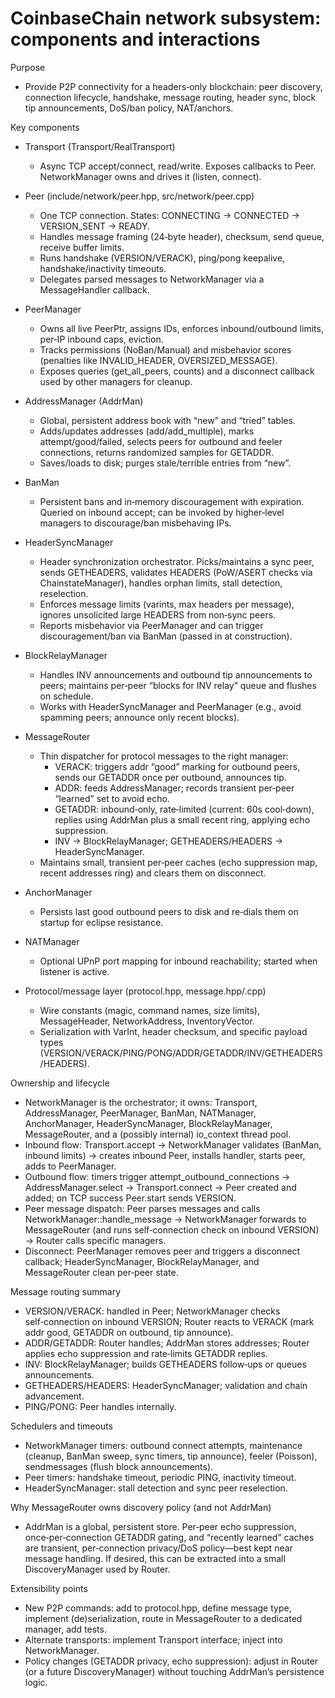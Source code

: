 # CoinbaseChain network subsystem: components and interactions

Purpose
- Provide P2P connectivity for a headers‑only blockchain: peer discovery, connection lifecycle, handshake, message routing, header sync, block tip announcements, DoS/ban policy, NAT/anchors.

Key components

- Transport (Transport/RealTransport)
  - Async TCP accept/connect, read/write. Exposes callbacks to Peer. NetworkManager owns and drives it (listen, connect).

- Peer (include/network/peer.hpp, src/network/peer.cpp)
  - One TCP connection. States: CONNECTING → CONNECTED → VERSION_SENT → READY.
  - Handles message framing (24‑byte header), checksum, send queue, receive buffer limits.
  - Runs handshake (VERSION/VERACK), ping/pong keepalive, handshake/inactivity timeouts.
  - Delegates parsed messages to NetworkManager via a MessageHandler callback.

- PeerManager
  - Owns all live PeerPtr, assigns IDs, enforces inbound/outbound limits, per‑IP inbound caps, eviction.
  - Tracks permissions (NoBan/Manual) and misbehavior scores (penalties like INVALID_HEADER, OVERSIZED_MESSAGE).
  - Exposes queries (get_all_peers, counts) and a disconnect callback used by other managers for cleanup.

- AddressManager (AddrMan)
  - Global, persistent address book with “new” and “tried” tables.
  - Adds/updates addresses (add/add_multiple), marks attempt/good/failed, selects peers for outbound and feeler connections, returns randomized samples for GETADDR.
  - Saves/loads to disk; purges stale/terrible entries from “new”.

- BanMan
  - Persistent bans and in‑memory discouragement with expiration. Queried on inbound accept; can be invoked by higher‑level managers to discourage/ban misbehaving IPs.

- HeaderSyncManager
  - Header synchronization orchestrator. Picks/maintains a sync peer, sends GETHEADERS, validates HEADERS (PoW/ASERT checks via ChainstateManager), handles orphan limits, stall detection, reselection.
  - Enforces message limits (varints, max headers per message), ignores unsolicited large HEADERS from non‑sync peers.
  - Reports misbehavior via PeerManager and can trigger discouragement/ban via BanMan (passed in at construction).

- BlockRelayManager
  - Handles INV announcements and outbound tip announcements to peers; maintains per‑peer “blocks for INV relay” queue and flushes on schedule.
  - Works with HeaderSyncManager and PeerManager (e.g., avoid spamming peers; announce only recent blocks).

- MessageRouter
  - Thin dispatcher for protocol messages to the right manager:
    - VERACK: triggers addr “good” marking for outbound peers, sends our GETADDR once per outbound, announces tip.
    - ADDR: feeds AddressManager; records transient per‑peer “learned” set to avoid echo.
    - GETADDR: inbound‑only, rate‑limited (current: 60s cool‑down), replies using AddrMan plus a small recent ring, applying echo suppression.
    - INV → BlockRelayManager; GETHEADERS/HEADERS → HeaderSyncManager.
  - Maintains small, transient per‑peer caches (echo suppression map, recent addresses ring) and clears them on disconnect.

- AnchorManager
  - Persists last good outbound peers to disk and re‑dials them on startup for eclipse resistance.

- NATManager
  - Optional UPnP port mapping for inbound reachability; started when listener is active.

- Protocol/message layer (protocol.hpp, message.hpp/.cpp)
  - Wire constants (magic, command names, size limits), MessageHeader, NetworkAddress, InventoryVector.
  - Serialization with VarInt, header checksum, and specific payload types (VERSION/VERACK/PING/PONG/ADDR/GETADDR/INV/GETHEADERS/HEADERS).

Ownership and lifecycle

- NetworkManager is the orchestrator; it owns: Transport, AddressManager, PeerManager, BanMan, NATManager, AnchorManager, HeaderSyncManager, BlockRelayManager, MessageRouter, and a (possibly internal) io_context thread pool.
- Inbound flow: Transport.accept → NetworkManager validates (BanMan, inbound limits) → creates inbound Peer, installs handler, starts peer, adds to PeerManager.
- Outbound flow: timers trigger attempt_outbound_connections → AddressManager.select → Transport.connect → Peer created and added; on TCP success Peer.start sends VERSION.
- Peer message dispatch: Peer parses messages and calls NetworkManager::handle_message → NetworkManager forwards to MessageRouter (and runs self‑connection check on inbound VERSION) → Router calls specific managers.
- Disconnect: PeerManager removes peer and triggers a disconnect callback; HeaderSyncManager, BlockRelayManager, and MessageRouter clean per‑peer state.

Message routing summary

- VERSION/VERACK: handled in Peer; NetworkManager checks self‑connection on inbound VERSION; Router reacts to VERACK (mark addr good, GETADDR on outbound, tip announce).
- ADDR/GETADDR: Router handles; AddrMan stores addresses; Router applies echo suppression and rate‑limits GETADDR replies.
- INV: BlockRelayManager; builds GETHEADERS follow‑ups or queues announcements.
- GETHEADERS/HEADERS: HeaderSyncManager; validation and chain advancement.
- PING/PONG: Peer handles internally.

Schedulers and timeouts

- NetworkManager timers: outbound connect attempts, maintenance (cleanup, BanMan sweep, sync timers, tip announce), feeler (Poisson), sendmessages (flush block announcements).
- Peer timers: handshake timeout, periodic PING, inactivity timeout.
- HeaderSyncManager: stall detection and sync peer reselection.

Why MessageRouter owns discovery policy (and not AddrMan)
- AddrMan is a global, persistent store. Per‑peer echo suppression, once‑per‑connection GETADDR gating, and “recently learned” caches are transient, per‑connection privacy/DoS policy—best kept near message handling. If desired, this can be extracted into a small DiscoveryManager used by Router.

Extensibility points

- New P2P commands: add to protocol.hpp, define message type, implement (de)serialization, route in MessageRouter to a dedicated manager, add tests.
- Alternate transports: implement Transport interface; inject into NetworkManager.
- Policy changes (GETADDR privacy, echo suppression): adjust in Router (or a future DiscoveryManager) without touching AddrMan’s persistence logic.

